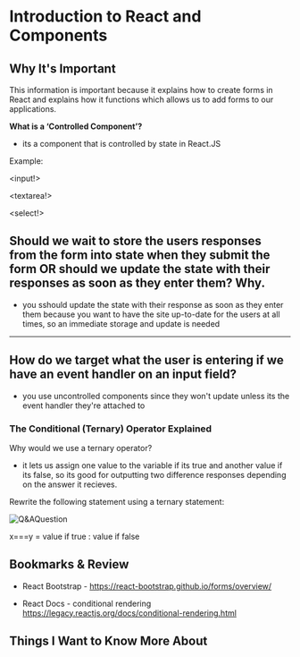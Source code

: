 # Introduction to React and Components

## Why It's Important

This information is important because it explains how to create forms in React and explains how it functions which allows us to add forms to our applications.

**What is a ‘Controlled Component’?**

- its a component that is controlled by state in React.JS

Example:

<input!>

<textarea!>


<select!>



## Should we wait to store the users responses from the form into state when they submit the form OR should we update the state with their responses as soon as they enter them? Why.

- you sshould update the state with their response as soon as they enter them because you want to have the site up-to-date for the users at all times, so an immediate storage and update is needed

---

## How do we target what the user is entering if we have an event handler on an input field?

- you use uncontrolled components since they won't update unless its the event handler they're attached to



### The Conditional (Ternary) Operator Explained

Why would we use a ternary operator?

+ it lets us assign one value to the variable if its true and another value if its false, so its good for outputting two difference responses depending on the answer it recieves.


Rewrite the following statement using a ternary statement:

![Q&AQuestion](https://cdn.discordapp.com/attachments/442113342501552147/1100072738120536204/image.png)

x===y = value if true : value if false


## Bookmarks & Review

+ React Bootstrap -
https://react-bootstrap.github.io/forms/overview/

+ React Docs - conditional rendering
https://legacy.reactjs.org/docs/conditional-rendering.html


## Things I Want to Know More About

